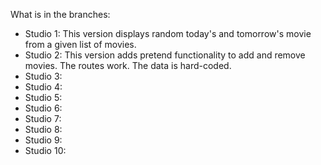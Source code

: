 What is in the branches:
* Studio 1: This version displays random today's and tomorrow's movie from a given list of movies.
* Studio 2: This version adds pretend functionality to add and remove movies. The routes work. The data is hard-coded.
* Studio 3: 
* Studio 4:
* Studio 5:
* Studio 6:
* Studio 7:
* Studio 8:
* Studio 9:
* Studio 10: